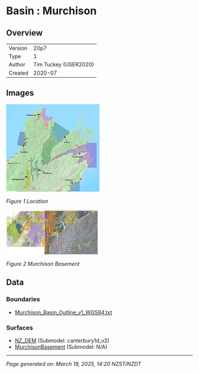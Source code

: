 # Basin : Murchison

## Overview
|         |                     |
|---------|---------------------|
| Version | 20p7           |
| Type    | 1        |
| Author  | Tim Tuckey (USER2020)            |
| Created | 2020-07           |


## Images
<a href="../images/basins/SI_north.png"><img src="../images/basins/SI_north.png" width="50%"></a>

*Figure 1 Location*

<a href="../images/basins/murchison_outline.png"><img src="../images/basins/murchison_outline.png" width="50%"></a>

*Figure 2 Murchison Basement*


## Data
### Boundaries
- [Murchison_Basin_Outline_v1_WGS84.txt](https://github.com/ucgmsim/Velocity-Model/tree/main/Data/USER20_BASINS/Murchison_Basin_Outline_v1_WGS84.txt)

### Surfaces
- [NZ_DEM](https://github.com/ucgmsim/Velocity-Model/tree/main/Data/DEM/NZ_DEM_HD.in) (Submodel: canterbury1d_v2)
- [MurchisonBasement](https://github.com/ucgmsim/Velocity-Model/tree/main/Data/USER20_BASINS/MurchisonBasin_WGS84_500m_v2020v07v15.in) (Submodel: N/A)

---
*Page generated on: March 19, 2025, 14:20 NZST/NZDT*
